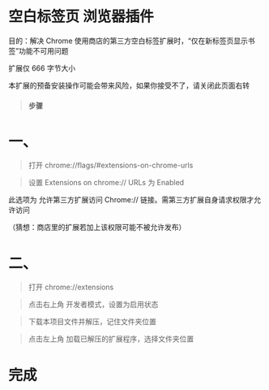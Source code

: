 # 空白标签页 浏览器插件
目的：解决 Chrome 使用商店的第三方空白标签扩展时，“仅在新标签页显示书签”功能不可用问题

扩展仅 666 字节大小

本扩展的预备安装操作可能会带来风险，如果你接受不了，请关闭此页面右转
> #### 步骤
# 一、
> 打开 chrome://flags/#extensions-on-chrome-urls

> 设置 Extensions on chrome:// URLs 为 Enabled

此选项为 允许第三方扩展访问 Chrome:// 链接。需第三方扩展自身请求权限才允许访问

（猜想：商店里的扩展若加上该权限可能不被允许发布）

# 二、
> 打开 chrome://extensions

> 点击右上角 开发者模式，设置为启用状态

> 下载本项目文件并解压，记住文件夹位置

> 点击左上角 加载已解压的扩展程序，选择文件夹位置

# 完成

<br>
